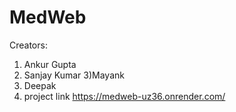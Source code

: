 # MedWeb

Creators:
1) Ankur Gupta
2) Sanjay Kumar
3)Mayank
4) Deepak
4) project link https://medweb-uz36.onrender.com/
